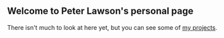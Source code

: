 ## Welcome to Peter Lawson's personal page

There isn't much to look at here yet, but you can see some of [my projects](./projects.md).
